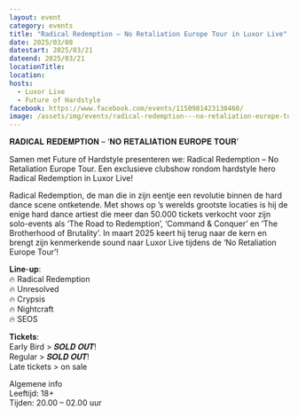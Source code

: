 ```yaml
---
layout: event
category: events
title: "Radical Redemption – No Retaliation Europe Tour in Luxor Live"
date: 2025/03/08
datestart: 2025/03/21
dateend: 2025/03/21
locationTitle:
location:
hosts:
  - Luxor Live
  - Future of Hardstyle
facebook: https://www.facebook.com/events/1150981423130460/
image: /assets/img/events/radical-redemption---no-retaliation-europe-tour-in-luxor-live.jpg
---
```


𝐑𝐀𝐃𝐈𝐂𝐀𝐋 𝐑𝐄𝐃𝐄𝐌𝐏𝐓𝐈𝐎𝐍 – ‘𝐍𝐎 𝐑𝐄𝐓𝐀𝐋𝐈𝐀𝐓𝐈𝐎𝐍 𝐄𝐔𝐑𝐎𝐏𝐄 𝐓𝐎𝐔𝐑’

Samen met Future of Hardstyle presenteren we: Radical Redemption – No Retaliation Europe Tour. Een exclusieve clubshow rondom hardstyle hero Radical Redemption in Luxor Live!

Radical Redemption, de man die in zijn eentje een revolutie binnen de hard dance scene ontketende. Met shows op ’s werelds grootste locaties is hij de enige hard dance artiest die meer dan 50.000 tickets verkocht voor zijn solo-events als ‘The Road to Redemption’, ‘Command & Conquer’ en ‘The Brotherhood of Brutality’. In maart 2025 keert hij terug naar de kern en brengt zijn kenmerkende sound naar Luxor Live tijdens de ‘No Retaliation Europe Tour’!

𝐋𝐢𝐧𝐞-𝐮𝐩:  
🔥 Radical Redemption  
🔥 Unresolved  
🔥 Crypsis  
🔥 Nightcraft  
🔥 SEOS

𝐓𝐢𝐜𝐤𝐞𝐭𝐬:  
Early Bird > 𝑺𝑶𝑳𝑫 𝑶𝑼𝑻!  
Regular > 𝑺𝑶𝑳𝑫 𝑶𝑼𝑻!  
Late tickets > on sale

Algemene info  
Leeftijd: 18+  
Tijden: 20.00 – 02.00 uur
